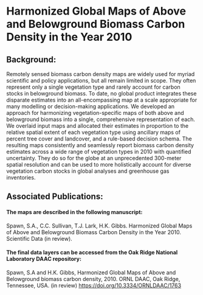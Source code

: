 # Harmonized Global Maps of Above and Belowground Biomass Carbon Density in the Year 2010

## Background:
Remotely sensed biomass carbon density maps are widely used for myriad scientific and policy applications, but all remain limited in scope. They often represent only a single vegetation type and rarely account for carbon stocks in belowground biomass. To date, no global product integrates these disparate estimates into an all-encompassing map at a scale appropriate for many modelling or decision-making applications. We developed an approach for harmonizing vegetation-specific maps of both above and belowground biomass into a single, comprehensive representation of each. We overlaid input maps and allocated their estimates in proportion to the relative spatial extent of each vegetation type using ancillary maps of percent tree cover and landcover, and a rule-based decision schema. The resulting maps consistently and seamlessly report biomass carbon density estimates across a wide range of vegetation types in 2010 with quantified uncertainty. They do so for the globe at an unprecedented 300-meter spatial resolution and can be used to more holistically account for diverse vegetation carbon stocks in global analyses and greenhouse gas inventories.


## Associated Publications:
#### The maps are described in the following manuscript:
Spawn, S.A., C.C. Sullivan, T.J. Lark, H.K. Gibbs. Harmonized Global Maps of Above and Belowground Biomass Carbon Density in the Year 2010. Scientific Data (in review).

#### The final data layers can be accessed from the Oak Ridge National Laboratory DAAC repository: 
Spawn, S.A and H.K. Gibbs, Harmonized Global Maps of Above and Belowground biomass carbon density, 2010. ORNL DAAC, Oak Ridge, Tennessee, USA. (in review) https://doi.org/10.3334/ORNLDAAC/1763
